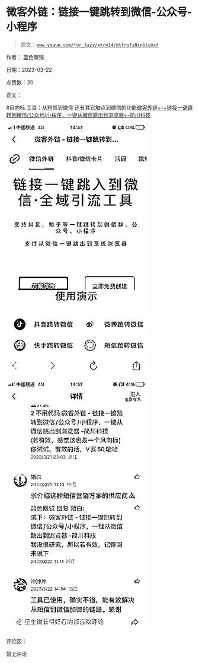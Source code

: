 # 微客外链：链接一键跳转到微信-公众号-小程序

> 原文：[`www.yuque.com/for_lazy/xkrm14/dtfrufz8snblc4xf`](https://www.yuque.com/for_lazy/xkrm14/dtfrufz8snblc4xf)

作者： 蓝色眼镜

日期：2023-03-22

点赞数：20

正文：

#风向标 工具：从短信到微信 还有其它触点到微信的功能[微客外链+-+链接一键跳转到微信/公众号/小程序，一键从微信跳出到浏览器+-简川科技](https://weikelink.com/)

![](img/996fdbc74f9360b7539216bfe841bacb.png)  

![](img/abfed41bf6e385d48eec162b03fc4f2f.png)  

评论区：

暂无评论



